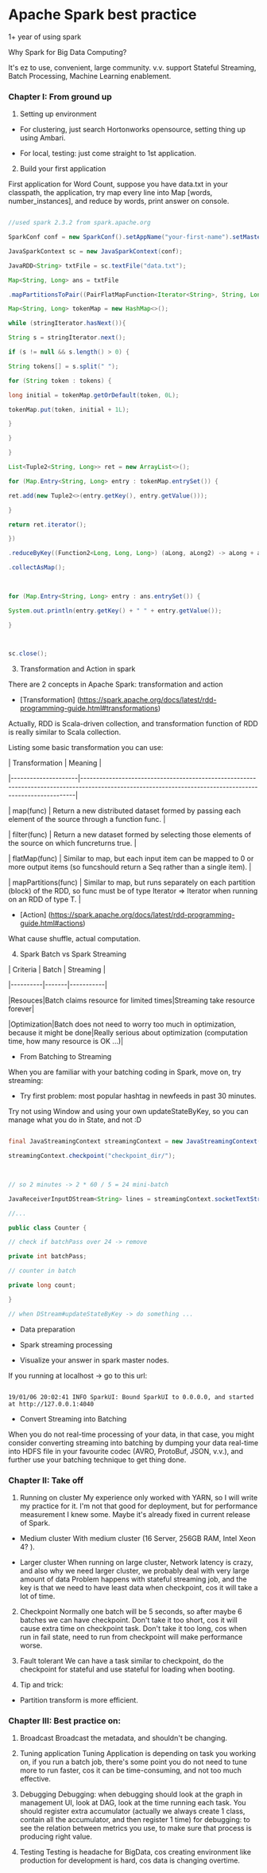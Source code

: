 
# Apache Spark best practice

1+ year of using spark

  

Why Spark for Big Data Computing?

It's ez to use, convenient, large community. v.v. support Stateful Streaming, Batch Processing, Machine Learning enablement.

  

### Chapter I: From ground up

1. Setting up environment

* For clustering, just search Hortonworks opensource, setting thing up using Ambari.

* For local, testing: just come straight to 1st application.

  

2. Build your first application

First application for Word Count, suppose you have data.txt in your classpath, the application, try map every line into Map [words, number_instances], and reduce by words, print answer on console.

  

```java

//used spark 2.3.2 from spark.apache.org

SparkConf conf = new SparkConf().setAppName("your-first-name").setMaster("local[3]");

JavaSparkContext sc = new JavaSparkContext(conf);

JavaRDD<String> txtFile = sc.textFile("data.txt");

Map<String, Long> ans = txtFile

.mapPartitionsToPair((PairFlatMapFunction<Iterator<String>, String, Long>) stringIterator -> {

Map<String, Long> tokenMap = new HashMap<>();

while (stringIterator.hasNext()){

String s = stringIterator.next();

if (s != null && s.length() > 0) {

String tokens[] = s.split(" ");

for (String token : tokens) {

long initial = tokenMap.getOrDefault(token, 0L);

tokenMap.put(token, initial + 1L);

}

}

}

List<Tuple2<String, Long>> ret = new ArrayList<>();

for (Map.Entry<String, Long> entry : tokenMap.entrySet()) {

ret.add(new Tuple2<>(entry.getKey(), entry.getValue()));

}

return ret.iterator();

})

.reduceByKey((Function2<Long, Long, Long>) (aLong, aLong2) -> aLong + aLong2)

.collectAsMap();

  

for (Map.Entry<String, Long> entry : ans.entrySet()) {

System.out.println(entry.getKey() + " " + entry.getValue());

}

  

sc.close();

```

3. Transformation and Action in spark

There are 2 concepts in Apache Spark: transformation and action

* [Transformation] (https://spark.apache.org/docs/latest/rdd-programming-guide.html#transformations)

Actually, RDD is Scala-driven collection, and transformation function of RDD is really similar to Scala collection.

Listing some basic transformation you can use:

  

| Transformation | Meaning |

|---------------------|----------------------------------------------------------------------------------------------------------------------------------------------------------|

| map(func) | Return a new distributed dataset formed by passing each element of the source through a function func. |

| filter(func) | Return a new dataset formed by selecting those elements of the source on which funcreturns true. |

| flatMap(func) | Similar to map, but each input item can be mapped to 0 or more output items (so funcshould return a Seq rather than a single item). |

| mapPartitions(func) | Similar to map, but runs separately on each partition (block) of the RDD, so func must be of type Iterator => Iterator when running on an RDD of type T. |

  

* [Action] (https://spark.apache.org/docs/latest/rdd-programming-guide.html#actions)

  

What cause shuffle, actual computation.

  

4. Spark Batch vs Spark Streaming

  

| Criteria | Batch | Streaming |

|----------|-------|-----------|

|Resouces|Batch claims resource for limited times|Streaming take resource forever|

|Optimization|Batch does not need to worry too much in optimization, because it might be done|Really serious about optimization (computation time, how many resource is OK ...)|

  

* From Batching to Streaming

  

When you are familiar with your batching coding in Spark, move on, try streaming:

- Try first problem: most popular hashtag in newfeeds in past 30 minutes.

Try not using Window and using your own updateStateByKey, so you can manage what you do in State, and not :D

  

```java

final JavaStreamingContext streamingContext = new JavaStreamingContext(sparkConf, Durations.seconds(5));

streamingContext.checkpoint("checkpoint_dir/");

  

// so 2 minutes -> 2 * 60 / 5 = 24 mini-batch

JavaReceiverInputDStream<String> lines = streamingContext.socketTextStream("localhost", 9999);

//...

public class Counter {

// check if batchPass over 24 -> remove

private int batchPass;

// counter in batch

private long count;

}

// when DStream#updateStateByKey -> do something ...

```

  

* Data preparation

  
  

* Spark streaming processing

  

* Visualize your answer in spark master nodes.

  

If you running at localhost -> go to this url:

```

19/01/06 20:02:41 INFO SparkUI: Bound SparkUI to 0.0.0.0, and started at http://127.0.0.1:4040

```

  

* Convert Streaming into Batching

When you do not real-time processing of your data, in that case, you might consider converting streaming into batching by dumping your data real-time into HDFS file in your favourite codec (AVRO, ProtoBuf, JSON, v.v.), and further use your batching technique to get thing done.

  

### Chapter II: Take off

1. Running on cluster
My experience only worked with YARN, so I will write my practice for it.
I'm not that good for deployment, but for performance measurement I knew some. Maybe it's already fixed in current release of Spark.
* Medium cluster
With medium cluster (16 Server, 256GB RAM, Intel Xeon 4? ).
  

* Larger cluster
When running on large cluster, Network latency is crazy, and also why we need larger cluster, we probably deal with very large amount of data
Problem happens with stateful streaming job, and the key is that we need to have least data when checkpoint, cos it will take a lot of time.

2. Checkpoint
Normally one batch will be 5 seconds, so after maybe 6 batches we can have checkpoint. Don't take it too short, cos it will cause extra time on checkpoint task.
Don't take it too long, cos when run in fail state, need to run from checkpoint will make performance worse.
  

3. Fault tolerant
We can have a task similar to checkpoint, do the checkpoint for stateful and use stateful for loading when booting.
  

4. Tip and trick:

* Partition transform is more efficient.

  

### Chapter III: Best practice on:

1. Broadcast
Broadcast the metadata, and shouldn't be changing.

2. Tuning application
Tuning Application is depending on task you working on, if you run a batch job, there's some point you do not need to tune more to run faster, cos it can be time-consuming, and not too much effective.

3. Debugging
Debugging: when debugging should look at the graph in management UI, look at DAG, look at the time running each task.
You should register extra accumulator (actually we always create 1 class, contain all the accumulator, and then register 1 time) for debugging: to see the relation between metrics you use, to make sure that process is producing right value.
4. Testing
Testing is headache for BigData, cos creating environment like production for development is hard, cos data is changing overtime.
